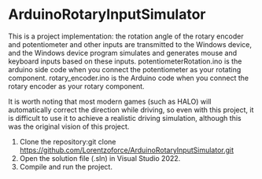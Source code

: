 # ArduinoRotaryInputSimulator
This is a project implementation: the rotation angle of the rotary encoder and potentiometer and other inputs are transmitted to the Windows device,
and the Windows device program simulates and generates mouse and keyboard inputs based on these inputs.
potentiometerRotation.ino is the arduino side code when you connect the potentiometer as your rotating component.
rotary_encoder.ino is the Arduino code when you connect the rotary encoder as your rotary component.

It is worth noting that most modern games (such as HALO) will automatically correct the direction while driving, 
so even with this project, it is difficult to use it to achieve a realistic driving simulation, although this was the original vision of this project.

1. Clone the repository:git clone https://github.com/Lorentzoforce/ArduinoRotaryInputSimulator.git
2. Open the solution file (.sln) in Visual Studio 2022.
3. Compile and run the project.
